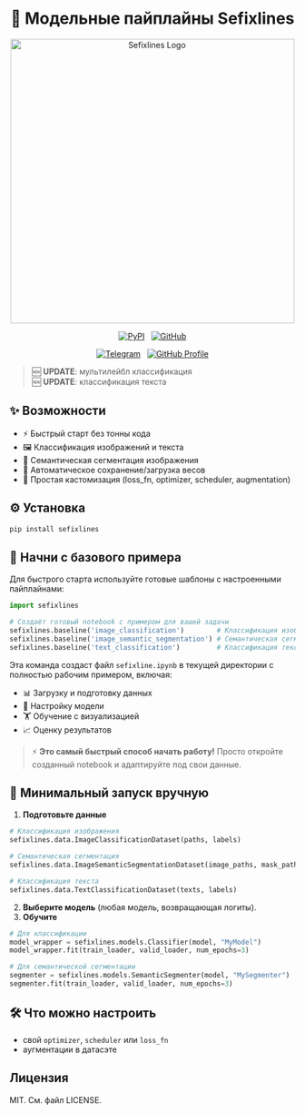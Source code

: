 <div align="center">

# 🚀 Модельные пайплайны Sefixlines

<img src="assets/logo.png" alt="Sefixlines Logo" width="500"/>

<br>

[![PyPI](https://img.shields.io/badge/PyPI-Install%20Package-blue?style=for-the-badge&logo=pypi&logoColor=white)](https://pypi.org/project/sefixlines/) &nbsp; [![GitHub](https://img.shields.io/badge/GitHub-View%20Source-black?style=for-the-badge&logo=github&logoColor=white)](https://github.com/sefixnep/sefixlines)

[![Telegram](https://img.shields.io/badge/Telegram-2CA5E0?style=for-the-badge&logo=telegram&logoColor=white)](https://t.me/sefixnep) &nbsp; [![GitHub Profile](https://img.shields.io/badge/GitHub%20Profile-181717?style=for-the-badge&logo=github&logoColor=white)](https://github.com/sefixnep)

</div>

> 🆕 **UPDATE**: мультилейбл классификация  
> 🆕 **UPDATE**: классификация текста  

## ✨ Возможности
- ⚡ Быстрый старт без тонны кода
- 🖼️ Классификация изображений и текста
- 🎯 Семантическая сегментация изображения
- 💾 Автоматическое сохранение/загрузка весов
- 🔧 Простая кастомизация (loss_fn, optimizer, scheduler, augmentation)

## ⚙️ Установка
```bash
pip install sefixlines
```

## 🎯 Начни с базового примера

Для быстрого старта используйте готовые шаблоны с настроенными пайплайнами:

```python
import sefixlines

# Создаёт готовый notebook с примером для вашей задачи
sefixlines.baseline('image_classification')        # Классификация изображений
sefixlines.baseline('image_semantic_segmentation') # Семантическая сегментация
sefixlines.baseline('text_classification')         # Классификация текста
```

Эта команда создаст файл `sefixline.ipynb` в текущей директории с полностью рабочим примером, включая:
- 📊 Загрузку и подготовку данных
- 🤖 Настройку модели
- 🏋️ Обучение с визуализацией
- 📈 Оценку результатов

> ⚡ **Это самый быстрый способ начать работу!** Просто откройте созданный notebook и адаптируйте под свои данные.

## 🚦 Минимальный запуск вручную
1. **Подготовьте данные**
```python
# Классификация изображения
sefixlines.data.ImageClassificationDataset(paths, labels)

# Семантическая сегментация
sefixlines.data.ImageSemanticSegmentationDataset(image_paths, mask_paths)

# Классификация текста
sefixlines.data.TextClassificationDataset(texts, labels)
```
2. **Выберите модель** (любая модель, возвращающая логиты).
3. **Обучите**
```python
# Для классификации
model_wrapper = sefixlines.models.Classifier(model, "MyModel")
model_wrapper.fit(train_loader, valid_loader, num_epochs=3)

# Для семантической сегментации
segmenter = sefixlines.models.SemanticSegmenter(model, "MySegmenter")
segmenter.fit(train_loader, valid_loader, num_epochs=3)
```

## 🛠 Что можно настроить
- свой `optimizer`, `scheduler` или `loss_fn`
- аугментации в датасэте



Лицензия
--------

MIT. См. файл LICENSE.
